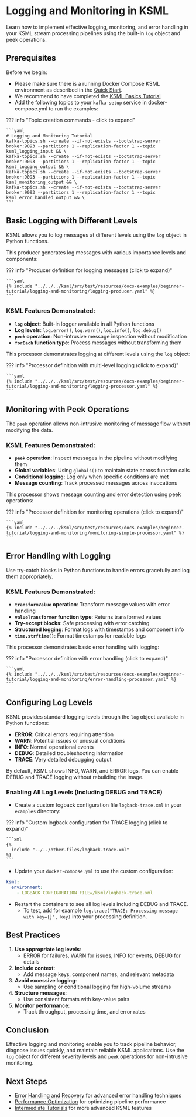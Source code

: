 # Logging and Monitoring in KSML

Learn how to implement effective logging, monitoring, and error handling in your KSML stream processing pipelines using the built-in `log` object and peek operations.

## Prerequisites

Before we begin:

- Please make sure there is a running Docker Compose KSML environment as described in the [Quick Start](../../getting-started/quick-start.md).
- We recommend to have completed the [KSML Basics Tutorial](../../getting-started/basics-tutorial.md)
- Add the following topics to your `kafka-setup` service in docker-compose.yml to run the examples:

??? info "Topic creation commands - click to expand"

    ```yaml
    # Logging and Monitoring Tutorial
    kafka-topics.sh --create --if-not-exists --bootstrap-server broker:9093 --partitions 1 --replication-factor 1 --topic ksml_logging_input && \
    kafka-topics.sh --create --if-not-exists --bootstrap-server broker:9093 --partitions 1 --replication-factor 1 --topic ksml_logging_output && \
    kafka-topics.sh --create --if-not-exists --bootstrap-server broker:9093 --partitions 1 --replication-factor 1 --topic ksml_monitoring_output && \
    kafka-topics.sh --create --if-not-exists --bootstrap-server broker:9093 --partitions 1 --replication-factor 1 --topic ksml_error_handled_output && \
    ```

## Basic Logging with Different Levels

KSML allows you to log messages at different levels using the `log` object in Python functions.

This producer generates log messages with various importance levels and components:

??? info "Producer definition for logging messages (click to expand)"

    ```yaml
    {% include "../../../ksml/src/test/resources/docs-examples/beginner-tutorial/logging-and-monitoring/logging-producer.yaml" %}
    ```

### KSML Features Demonstrated:
- **`log` object**: Built-in logger available in all Python functions
- **Log levels**: `log.error()`, `log.warn()`, `log.info()`, `log.debug()`
- **`peek` operation**: Non-intrusive message inspection without modification
- **`forEach` function type**: Process messages without transforming them

This processor demonstrates logging at different levels using the `log` object:

??? info "Processor definition with multi-level logging (click to expand)"

    ```yaml
    {% include "../../../ksml/src/test/resources/docs-examples/beginner-tutorial/logging-and-monitoring/logging-processor.yaml" %}
    ```

## Monitoring with Peek Operations

The `peek` operation allows non-intrusive monitoring of message flow without modifying the data.

### KSML Features Demonstrated:
- **`peek` operation**: Inspect messages in the pipeline without modifying them
- **Global variables**: Using `globals()` to maintain state across function calls
- **Conditional logging**: Log only when specific conditions are met
- **Message counting**: Track processed messages across invocations

This processor shows message counting and error detection using peek operations:

??? info "Processor definition for monitoring operations (click to expand)"

    ```yaml
    {% include "../../../ksml/src/test/resources/docs-examples/beginner-tutorial/logging-and-monitoring/monitoring-simple-processor.yaml" %}
    ```

## Error Handling with Logging

Use try-catch blocks in Python functions to handle errors gracefully and log them appropriately.

### KSML Features Demonstrated:
- **`transformValue` operation**: Transform message values with error handling
- **`valueTransformer` function type**: Returns transformed values
- **Try-except blocks**: Safe processing with error catching
- **Structured logging**: Format logs with timestamps and component info
- **`time.strftime()`**: Format timestamps for readable logs

This processor demonstrates basic error handling with logging:

??? info "Processor definition with error handling (click to expand)"

    ```yaml
    {% include "../../../ksml/src/test/resources/docs-examples/beginner-tutorial/logging-and-monitoring/error-handling-processor.yaml" %}
    ```

## Configuring Log Levels

KSML provides standard logging levels through the `log` object available in Python functions:

- **ERROR**: Critical errors requiring attention
- **WARN**: Potential issues or unusual conditions  
- **INFO**: Normal operational events
- **DEBUG**: Detailed troubleshooting information
- **TRACE**: Very detailed debugging output

By default, KSML shows INFO, WARN, and ERROR logs. You can enable DEBUG and TRACE logging without rebuilding the image.

### Enabling All Log Levels (Including DEBUG and TRACE)

- Create a custom logback configuration file `logback-trace.xml` in your `examples` directory:

??? info "Custom logback configuration for TRACE logging (click to expand)"

    ```xml
    {%
      include "../../other-files/logback-trace.xml"
    %}
    ```

- Update your `docker-compose.yml` to use the custom configuration:

```yaml
ksml:
  environment:
    - LOGBACK_CONFIGURATION_FILE=/ksml/logback-trace.xml
```

- Restart the containers to see all log levels including DEBUG and TRACE.
    - To test, add for example `log.trace("TRACE: Processing message with key={}", key)` into your processing definition.

## Best Practices

1. **Use appropriate log levels**: 
    - ERROR for failures, WARN for issues, INFO for events, DEBUG for details
2. **Include context**: 
    - Add message keys, component names, and relevant metadata
3. **Avoid excessive logging**:
    - Use sampling or conditional logging for high-volume streams
4. **Structure messages**:
    - Use consistent formats with key-value pairs
5. **Monitor performance**:
    - Track throughput, processing time, and error rates

## Conclusion

Effective logging and monitoring enable you to track pipeline behavior, diagnose issues quickly, and maintain reliable KSML applications. Use the `log` object for different severity levels and `peek` operations for non-intrusive monitoring.

## Next Steps

- [Error Handling and Recovery](../intermediate/error-handling.md) for advanced error handling techniques
- [Performance Optimization](../advanced/performance-optimization.md) for optimizing pipeline performance  
- [Intermediate Tutorials](../intermediate/index.md) for more advanced KSML features